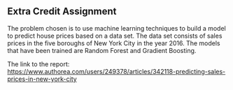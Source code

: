## Extra Credit Assignment

The problem chosen is to use machine learning techniques to build a model to predict house prices  based on a data set. The data set consists of sales prices in the five boroughs of New York City in the year 2016. The models that have been trained are Random Forest and Gradient Boosting.

The link to the report: https://www.authorea.com/users/249378/articles/342118-predicting-sales-prices-in-new-york-city

